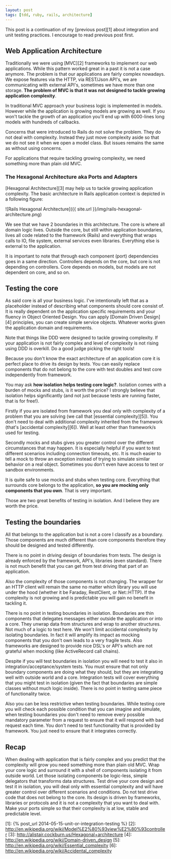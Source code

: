 ```yaml
---
layout: post
tags: [tdd, ruby, rails, architecture]
---
```

This post is a continuation of my [previous post][1] about integration
and unit testing practices. I encourage to read previous post first.

## Web Application Architecture

Traditionally we were using [MVC][2] frameworks to implement our web applications.
While this pattern worked great in a past it is not a case anymore. The problem is
that our applications are fairly complex nowadays. We expose features via the HTTP,
via REST/Json API's, we are communicating with external API's, sometimes we have more
than one storage. **The problem of MVC is that it was not designed to tackle growing
application complexity**.

In traditional MVC approach your business logic is implemented in models. However
while the application is growing models are growing as well. If you won't tackle
the growth of an application you'll end up with 6000-lines long models with
hundreds of callbacks.

Concerns that were introduced to Rails do not solve the problem. They do
not deal with complexity. Instead they just move complexity aside so that we do not
see it when we open a model class. But issues remains the same as without using concerns.

For applications that require tackling growing complexity, we need something
more than plain old MVC.

### The Hexagonal Architecture aka Ports and Adapters

[Hexagonal Architecture][3] may help us to tackle growing application complexity.
The basic architecture in Rails application context is depicted in a following
figure:

![Rails Hexagonal Architecture]({{ site.url }}/img/rails-hexagonal-architecture.png)

We see that we have 2 boundaries in this architecture. The core is where all
domain logic lives. Outside the core, but still within application boundaries, lives all
code related to the framework (Rails) and everything that wraps calls to IO, file system,
external services even libraries. Everything else is external to the application.

It is important to note that through each component (port) dependencies goes in
a same direction. Controllers depends on the core, but core is not depending
on controllers. Core depends on models, but models are not dependent on core,
and so on.

## Testing the core

As said core is all your business logic. I've intentionally left that as a
placeholder instead of describing what components should core consist of. It
is really dependent on the application specific requirements and your fluency
in Object Oriented Design. You can apply [Domain Driven Design][4] principles,
you can create simple service objects. Whatever works given the application
domain and requirements.

Note that things like DDD were designed to tackle growing complexity. If your
application is not fairly complex and level of complexity is not rising using
DDD is overkill. Do a good judge picking the right tools!

Because you don't know the exact architecture of an application core it is perfect
place to drive its design by tests. You can easily replace components that do
not belong to the core with test doubles and test core independently from framework.

You may ask **how isolation helps testing core logic?**. Isolation comes with
a burden of mocks and stubs, is it worth the price? I strongly believe that isolation
helps significantly (and not just because tests are running faster, that is for
free!).

Firstly if you are isolated from framework you deal only with complexity
of a problem that you are solving (we call that [essential complexity][5]). You
don't need to deal with additional complexity inherited from the framework
(that's [accidental complexity][6]). Well at least other than framework/s used
for testing.

Secondly mocks and stubs gives you greater control over the different circumstances
that may happen. It is especially helpful if you want to test different scenarios
including connection timeouts, etc. It is much easier to tell a mock to throw
an exception instead of trying to simulate similar behavior on a real object.
Sometimes you don't even have access to test or sandbox environments.

It is quite safe to use mocks and stubs when testing core. Everything that surrounds
core belongs to the application, **so you are mocking only components that you
own**. That is very important.

Those are two great benefits of testing in isolation. And I believe they are
worth the price.

## Testing the boundaries

All that belongs to the application but is not a core I classify as a boundary.
Those components are much different than core components therefore they should
be designed and tested differently.

There is no point in driving design of boundaries from tests. The design is already
enforced by the framework, API's, libraries (even standard). There is not much
benefit that you can get from test driving that part of an application.

Also the complexity of those components is not changing. The wrapper for an HTTP
client will remain the same no matter which library you will use under the hood
(whether it be Faraday, RestClient, or Net::HTTP). If the complexity is not
growing and is predictable you will gain no benefit in tackling it.

There is no point in testing boundaries in isolation. Boundaries
are thin components that delegates messages either outside the application
or into a core. They unwrap data from structures and wrap to another structures. Not
much of a logic to test here. We won't limit accidental complexity by isolating
boundaries. In fact it will amplify its impact as mocking components that you
don't own leads to a very fragile tests. Also frameworks are designed to provide
nice DSL's or API's which are not grateful when mocking (like ActiveRecord call chains).

Despite if you will test boundaries in isolation you will need to test it
also in integration/acceptance/system tests. You must ensure that not only boundary
components are doing what they should, but they are integrating well with outside
world and a core. Integration tests will cover everything that you might test
in isolation (given the fact that boundaries are simple classes without much
logic inside). There is no point in testing same piece of functionality twice.

Also you can be less restrictive when testing boundaries. While testing core you
will check each possible condition that you can imagine and simulate, when testing
boundaries you don't need to remove every possible mandatory parameter from a request
to ensure that it will respond with bad request each time. You don't need to test
functionality that is provided by framework. You just need to ensure that it
integrates correctly.

## Recap

When dealing with application that is fairly complex and you predict that the complexity
will grow you need something more than plain old MVC. Wrap your core logic and surround
it with a shell of components isolating it from outside world. Let those isolating
components be logic-less, simple delegators that transforms data structures. Test drive
your core design and test it in isolation, you will deal only with essential complexity
and will have greater control over different scenarios and conditions. Do not test drive
code that does not belong to the core. Its design is driven by frameworks, libraries or
protocols and it is not a complexity that you want to deal with. Make your ports simple
so that their complexity is at low, stable and predictable level.

[1]: {% post_url 2014-05-15-unit-or-integration-testing %}
[2]: http://en.wikipedia.org/wiki/Model%E2%80%93view%E2%80%93controller
[3]: http://alistair.cockburn.us/Hexagonal+architecture
[4]: http://en.wikipedia.org/wiki/Domain-driven_design
[5]: http://en.wikipedia.org/wiki/Essential_complexity
[6]: http://en.wikipedia.org/wiki/Accidental_complexity
